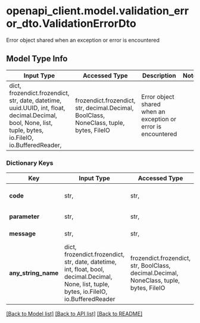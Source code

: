 # openapi_client.model.validation_error_dto.ValidationErrorDto

Error object shared when an exception or error is encountered

## Model Type Info
Input Type | Accessed Type | Description | Notes
------------ | ------------- | ------------- | -------------
dict, frozendict.frozendict, str, date, datetime, uuid.UUID, int, float, decimal.Decimal, bool, None, list, tuple, bytes, io.FileIO, io.BufferedReader,  | frozendict.frozendict, str, decimal.Decimal, BoolClass, NoneClass, tuple, bytes, FileIO | Error object shared when an exception or error is encountered | 

### Dictionary Keys
Key | Input Type | Accessed Type | Description | Notes
------------ | ------------- | ------------- | ------------- | -------------
**code** | str,  | str,  | this is used to get internationalisation translation | 
**parameter** | str,  | str,  | input that is causing the error | 
**message** | str,  | str,  | exception message | 
**any_string_name** | dict, frozendict.frozendict, str, date, datetime, int, float, bool, decimal.Decimal, None, list, tuple, bytes, io.FileIO, io.BufferedReader | frozendict.frozendict, str, BoolClass, decimal.Decimal, NoneClass, tuple, bytes, FileIO | any string name can be used but the value must be the correct type | [optional]

[[Back to Model list]](../../README.md#documentation-for-models) [[Back to API list]](../../README.md#documentation-for-api-endpoints) [[Back to README]](../../README.md)

